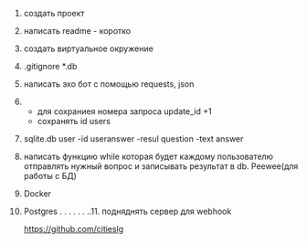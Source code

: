 1. создать проект
2. написать readme - коротко
3. создать виртуальное окружение
4. .gitignore
	*.db
5. написать эхо бот с помощью requests, json
6. - для сохраниея номера запроса update_id +1
	- сохранять id users
7. sqlite.db
	user
	-id
	useranswer
	-resul
	question
	-text
	answer
8. написать функцию while которая будет каждому пользователю отправлять нужный вопрос
и записывать результат в db. Peewee(для работы с БД)
9. Docker
10. Postgres
.
.
.
.
.
.
..11. подняднять сервер для webhook

	https://github.com/citieslg
